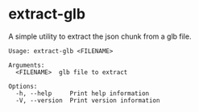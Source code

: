 # extract-glb
A simple utility to extract the json chunk from a glb file.

```
Usage: extract-glb <FILENAME>

Arguments:
  <FILENAME>  glb file to extract

Options:
  -h, --help     Print help information
  -V, --version  Print version information
  ```
